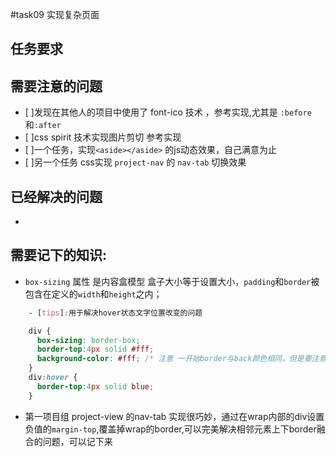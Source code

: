 #task09 实现复杂页面
## 任务要求
## 需要注意的问题
   - [ ]发现在其他人的项目中使用了 font-ico 技术 ，参考实现,尤其是 `:before`和`:after`
   - [ ]css spirit 技术实现图片剪切 参考实现
   - [ ]一个任务，实现`<aside></aside>` 的js动态效果，自己满意为止
   - [ ]另一个任务 css实现 `project-nav` 的 `nav-tab` 切换效果 
    
## 已经解决的问题
   - 

## 需要记下的知识:
- `box-sizing` 属性 是内容盒模型 盒子大小等于设置大小，`padding`和`border`被包含在定义的`width`和`height`之内；

    
```css
    - [tips]:用于解决hover状态文字位置改变的问题

    div {
      box-sizing: border-box;
      border-top:4px solid #fff;
      background-color: #fff; /* 注意 一开始border与back颜色相同，但是要注意居中问题*/
    }
    div:hover {
      border-top:4px solid blue;
    }   
```
- 第一项目组 project-view 的nav-tab 实现很巧妙，通过在wrap内部的div设置负值的`margin-top`,覆盖掉wrap的border,可以完美解决相邻元素上下border融合的问题，可以记下来